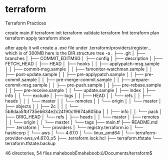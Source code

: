 # terraform
Terraform Practices

create main.tf 
terraform init
terraform validate
terraform fmt
terraform plan
terraform apply 
terraform show


after apply it will create a .exe file under .terraform/providers/register...
which is of 300MB 
here is the DIR structure
tree -a
.
├── .git
│   ├── branches
│   ├── COMMIT_EDITMSG
│   ├── config
│   ├── description
│   ├── FETCH_HEAD
│   ├── HEAD
│   ├── hooks
│   │   ├── applypatch-msg.sample
│   │   ├── commit-msg.sample
│   │   ├── fsmonitor-watchman.sample
│   │   ├── post-update.sample
│   │   ├── pre-applypatch.sample
│   │   ├── pre-commit.sample
│   │   ├── pre-merge-commit.sample
│   │   ├── prepare-commit-msg.sample
│   │   ├── pre-push.sample
│   │   ├── pre-rebase.sample
│   │   ├── pre-receive.sample
│   │   └── update.sample
│   ├── index
│   ├── info
│   │   └── exclude
│   ├── logs
│   │   ├── HEAD
│   │   └── refs
│   │       ├── heads
│   │       │   └── master
│   │       └── remotes
│   │           └── origin
│   │               └── master
│   ├── objects
│   │   ├── 2c
│   │   │   └── 5b8daa5fbf735eb634e2c24190c19674a805ba
│   │   ├── info
│   │   └── pack
│   ├── ORIG_HEAD
│   └── refs
│       ├── heads
│       │   └── master
│       ├── remotes
│       │   └── origin
│       │       └── master
│       └── tags
├── main.tf
├── README.md
├── .terraform
│   └── providers
│       └── registry.terraform.io
│           └── hashicorp
│               └── aws
│                   └── 4.67.0
│                       └── linux_amd64
│                           └── terraform-provider-aws_v4.67.0_x5
├── .terraform.lock.hcl
├── terraform.tfstate
└── terraform.tfstate.backup

46 directories, 54 files
maheboobÉmaheboob:ü/Documents/terraform$ 
